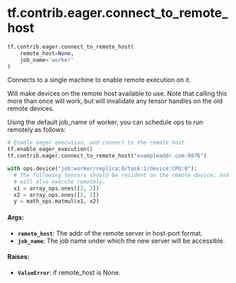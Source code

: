 <div itemscope itemtype="http://developers.google.com/ReferenceObject">
<meta itemprop="name" content="tf.contrib.eager.connect_to_remote_host" />
<meta itemprop="path" content="Stable" />
</div>

# tf.contrib.eager.connect_to_remote_host

``` python
tf.contrib.eager.connect_to_remote_host(
    remote_host=None,
    job_name='worker'
)
```

Connects to a single machine to enable remote execution on it.

Will make devices on the remote host available to use. Note that calling this
more than once will work, but will invalidate any tensor handles on the old
remote devices.

Using the default job_name of worker, you can schedule ops to run remotely as
follows:
```python
# Enable eager execution, and connect to the remote host.
tf.enable_eager_execution()
tf.contrib.eager.connect_to_remote_host("exampleaddr.com:9876")

with ops.device("job:worker/replica:0/task:1/device:CPU:0"):
  # The following tensors should be resident on the remote device, and the op
  # will also execute remotely.
  x1 = array_ops.ones([2, 2])
  x2 = array_ops.ones([2, 2])
  y = math_ops.matmul(x1, x2)
```

#### Args:

* <b>`remote_host`</b>: The addr of the remote server in host-port format.
* <b>`job_name`</b>: The job name under which the new server will be accessible.


#### Raises:

* <b>`ValueError`</b>: if remote_host is None.